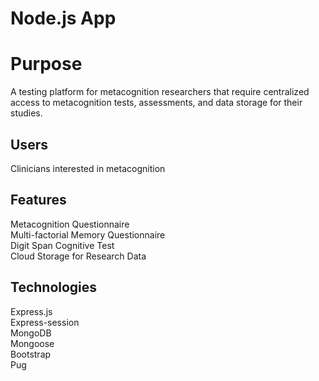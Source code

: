 # Node.js App
# Purpose
A testing platform for metacognition researchers that require centralized access to metacognition tests, assessments, and data storage for their studies.

## Users
Clinicians interested in metacognition

## Features
Metacognition Questionnaire   
Multi-factorial Memory Questionnaire  
Digit Span Cognitive Test  
Cloud Storage for Research Data 

## Technologies
Express.js  
Express-session  
MongoDB  
Mongoose  
Bootstrap  
Pug  
